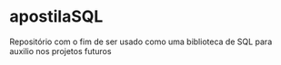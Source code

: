 # apostilaSQL
Repositório com o fim de ser usado como uma biblioteca de SQL para auxilio nos projetos futuros
